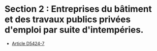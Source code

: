 #  Section 2 : Entreprises du bâtiment et des travaux publics privées d'emploi  par suite d'intempéries.

* [Article D5424-7](./LEGIARTI000018524936.md)

